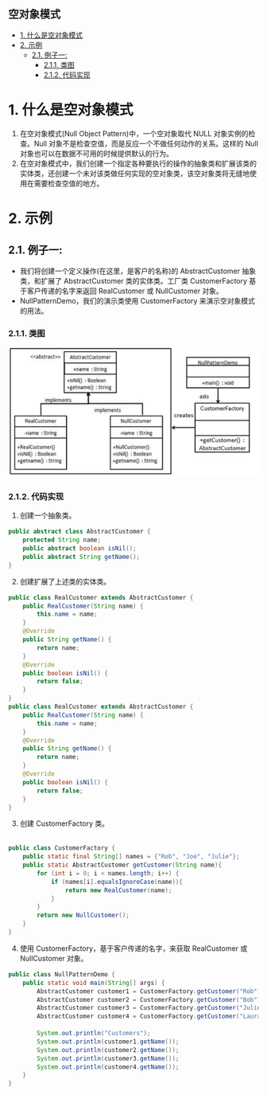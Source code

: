 空对象模式
---

<!-- TOC -->

- [1. 什么是空对象模式](#1-什么是空对象模式)
- [2. 示例](#2-示例)
  - [2.1. 例子一:](#21-例子一)
    - [2.1.1. 类图](#211-类图)
    - [2.1.2. 代码实现](#212-代码实现)

<!-- /TOC -->

# 1. 什么是空对象模式
1. 在空对象模式(Null Object Pattern)中，一个空对象取代 NULL 对象实例的检查。Null 对象不是检查空值，而是反应一个不做任何动作的关系。这样的 Null 对象也可以在数据不可用的时候提供默认的行为。
2. 在空对象模式中，我们创建一个指定各种要执行的操作的抽象类和扩展该类的实体类，还创建一个未对该类做任何实现的空对象类，该空对象类将无缝地使用在需要检查空值的地方。

# 2. 示例

## 2.1. 例子一:
- 我们将创建一个定义操作(在这里，是客户的名称)的 AbstractCustomer 抽象类，和扩展了 AbstractCustomer 类的实体类。工厂类 CustomerFactory 基于客户传递的名字来返回 RealCustomer 或 NullCustomer 对象。
- NullPatternDemo，我们的演示类使用 CustomerFactory 来演示空对象模式的用法。

### 2.1.1. 类图
![](img/null/1.png)

### 2.1.2. 代码实现
1. 创建一个抽象类。
```java
public abstract class AbstractCustomer {
    protected String name;
    public abstract boolean isNil();
    public abstract String getName();
}
```
2. 创建扩展了上述类的实体类。
```java
public class RealCustomer extends AbstractCustomer {
    public RealCustomer(String name) {
        this.name = name;    
    }
    @Override
    public String getName() {
        return name;
    }
    @Override
    public boolean isNil() {
        return false;
    }
}
public class RealCustomer extends AbstractCustomer {
    public RealCustomer(String name) {
        this.name = name;    
    }
    @Override
    public String getName() {
        return name;
    }
    @Override
    public boolean isNil() {
        return false;
    }
}
```
3. 创建 CustomerFactory 类。
```java

public class CustomerFactory {
    public static final String[] names = {"Rob", "Joe", "Julie"};
    public static AbstractCustomer getCustomer(String name){
        for (int i = 0; i < names.length; i++) {
            if (names[i].equalsIgnoreCase(name)){
                return new RealCustomer(name);
            }
        }
        return new NullCustomer();
    }
}
```
4. 使用 CustomerFactory，基于客户传递的名字，来获取 RealCustomer 或 NullCustomer 对象。
```java
public class NullPatternDemo {
    public static void main(String[] args) {
        AbstractCustomer customer1 = CustomerFactory.getCustomer("Rob");
        AbstractCustomer customer2 = CustomerFactory.getCustomer("Bob");
        AbstractCustomer customer3 = CustomerFactory.getCustomer("Julie");
        AbstractCustomer customer4 = CustomerFactory.getCustomer("Laura");
    
        System.out.println("Customers");
        System.out.println(customer1.getName());
        System.out.println(customer2.getName());
        System.out.println(customer3.getName());
        System.out.println(customer4.getName());
    }
}
```